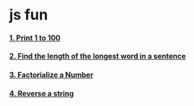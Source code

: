 # js fun

#### [1. Print 1 to 100](https://github.com/nevin/jsfun/tree/master/1.%20Print%201%20to%20100) 
#### [2. Find the length of the longest word in a sentence]()
#### [3. Factorialize a Number]()
#### [4. Reverse a string]()
